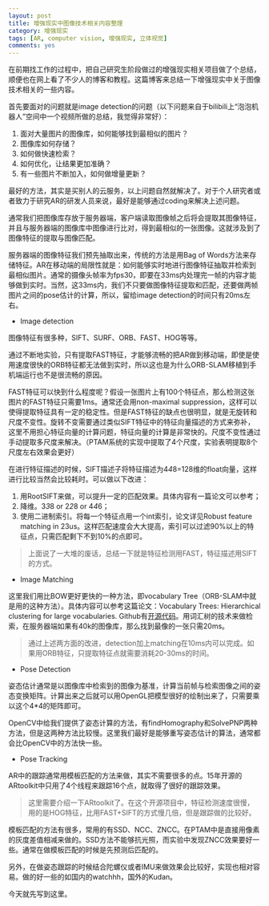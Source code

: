 ```yaml
---
layout: post
title: 增强现实中图像技术相关内容整理
category: 增强现实
tags: [AR, computer vision, 增强现实, 立体视觉]
comments: yes
---
```


在前期找工作的过程中，把自己研究生阶段做过的增强现实相关项目做了个总结，顺便也在网上看了不少人的博客和教程。这篇博客来总结一下增强现实中关于图像技术相关的一些内容。

首先要面对的问题就是image detection的问题（以下问题来自于bilibili上“泡泡机器人”空间中一个视频所做的总结，我觉得非常好）：

1. 面对大量图片的图像库，如何能够找到最相似的图片？
2. 图像库如何存储？
3. 如何做快速检索？
4. 如何优化，让结果更加准确？
5. 有一些图片不断加入，如何做增量更新？

最好的方法，其实是买别人的云服务，以上问题自然就解决了。对于个人研究者或者致力于研究AR的研发人员来说，最好是能够通过coding来解决上述问题。

通常我们把图像库存放于服务器端，客户端读取图像帧之后将会提取其图像特征，并且与服务器端的图像库中图像进行比对，得到最相似的一张图像。这就涉及到了图像特征的提取与图像匹配。

服务器端的图像特征我们预先抽取出来，传统的方法是用Bag of Words方法来存储特征。AR在移动端的局限性就是：如何能够实时地进行图像特征抽取并检索到最相似图片。通常的摄像头帧率为fps30，即要在33ms内处理完一帧的内容才能够做到实时。当然，这33ms内，我们不只要做图像特征提取和匹配，还要做两帧图片之间的pose估计的计算，所以，留给image detection的时间只有20ms左右。

* Image detection

图像特征有很多种，SIFT、SURF、ORB、FAST、HOG等等。

通过不断地实验，只有提取FAST特征，才能够流畅的把AR做到移动端，即使是使用速度很快的ORB特征都无法做到实时，所以这也是为什么ORB-SLAM移植到手机端运行也不是很流畅的原因。

FAST特征可以快到什么程度呢？假设一张图片上有100个特征点，那么检测这张图片的FAST特征只需要1ms。通常还会用non-maximal suppression，这样可以使得提取特征具有一定的稳定性。但是FAST特征的缺点也很明显，就是无旋转和尺度不变性。旋转不变需要通过类似SIFT特征中的特征向量描述的方式来弥补，这里不用担心特征向量的计算问题，特征向量的计算是非常快的。尺度不变性通过手动提取多尺度来解决。（PTAM系统的实现中提取了4个尺度，实验表明提取8个尺度左右效果会更好）

在进行特征描述的时候，SIFT描述子将特征描述为4*4*8=128维的float向量，这样进行比较当然会比较耗时。可以做以下改进：

1. 用RootSIFT来做，可以提升一定的匹配效果。具体内容有一篇论文可以参考；
2. 降维。3*3*8 or 2*2*8 or 4*4*6；
3. 使用二进制索引。将每一个特征点用一个int索引，论文详见Robust feature matching in 23us。这样匹配速度会大大提高，索引可以过滤90%以上的特征点，只需匹配剩下不到10%的点即可。

> 上面说了一大堆的废话，总结一下就是特征检测用FAST，特征描述用SIFT的方式。

* Image Matching

这里我们用比BOW更好更快的一种方法，即vocabulary Tree（ORB-SLAM中就是用的这种方法）。具体内容可以参考这篇论文：Vocabulary Trees: Hierarchical clustering for large vocabularies. Github有[开源代码][1]。用词汇树的技术来做检索，在服务器端如果有40k的图像库，那么找到最像的一张只需20ms。

> 通过上述两方面的改进，detection加上matching在10ms内可以完成。如果用ORB特征，只提取特征点就需要消耗20-30ms的时间。

* Pose Detection

姿态估计通常是以图像库中检索到的图像为基准，计算当前帧与检索图像之间的姿态变换矩阵。计算出来之后就可以用OpenGL把模型很好的绘制出来了，只需要乘以这个4*4的矩阵即可。

OpenCV中给我们提供了姿态计算的方法，有findHomography和SolvePNP两种方法，但是这两种方法比较慢。这里我们最好是能够重写姿态估计的算法，通常都会比OpenCV中的方法快一些。

* Pose Tracking

AR中的跟踪通常用模板匹配的方法来做，其实不需要很多的点。15年开源的ARtoolkit中只用了4个线程来跟踪16个点，就取得了很好的跟踪效果。

> 这里需要介绍一下ARtoolkit了。在这个开源项目中，特征检测速度很慢，用的是HOG特征，比用FAST+SIFT的方式慢几倍，但是跟踪做的比较好。

模板匹配的方法有很多，常用的有SSD、NCC、ZNCC。在PTAM中是直接用像素的灰度差值相减来做的。SSD方法不能够抗光照，而实验中发现ZNCC效果要好一些。通常在做模板匹配的时候是先预测后匹配的。

另外，在做姿态跟踪的时候结合陀螺仪或者IMU来做效果会比较好，实现也相对容易。做的好一些的如国内的watchhh，国外的Kudan。

今天就先写到这里。

[1]: https://github.com/snavely/VocabTree2
